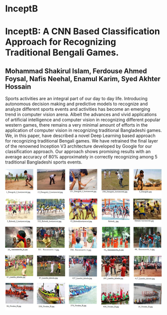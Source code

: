 # InceptB
# InceptB: A CNN Based Classification Approach for Recognizing Traditional Bengali Games.

## Mohammad Shakirul Islam, Ferdouse Ahmed Foysal, Nafis Neehal, Enamul Karim, Syed Akhter Hossain


Sports activities are an integral part of our day to day life. Introducing autonomous decision making and predictive models to recognize and analyze different sports events and activities has become an emerging trend in computer vision arena. Albeit the advances and vivid applications of artificial intelligence and computer vision in recognizing different popular western games, there remains a very minimal amount of efforts in the application of computer vision in recognizing traditional Bangladeshi games. We, in this paper, have described a novel Deep Learning based approach for recognizing traditional Bengali games. We have retrained the final layer of the renowned Inception V3 architecture developed by Google for our classification approach. Our approach shows promising results with an average accuracy of 80% approximately in correctly recognizing among 5 traditional Bangladeshi sports events.

![alt text](https://github.com/shakirul15-311/InceptB/blob/master/fig_1.png "Logo Title Text")

